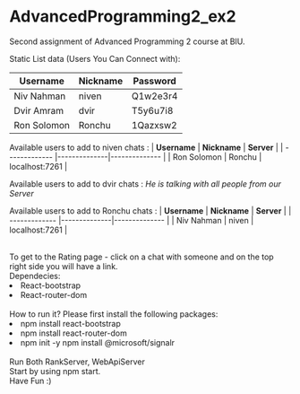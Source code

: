 # AdvancedProgramming2_ex2
Second assignment of Advanced Programming 2 course at BIU.<br>

Static List data (Users You Can Connect with):

| **Username**   | **Nickname** | **Password**      | 
| -------------  |--------------|-------------- |
| Niv Nahman     | niven  | Q1w2e3r4    |
| Dvir Amram     | dvir   | T5y6u7i8    |
| Ron Solomon    | Ronchu  | 1Qazxsw2    |

Available users to add to niven chats :
| **Username**   | **Nickname** | **Server**      | 
| -------------  |--------------|-------------- |
| Ron Solomon    | Ronchu        | localhost:7261    |

Available users to add to dvir chats :
*He is talking with all people from our Server*

Available users to add to Ronchu chats :
| **Username**   | **Nickname** | **Server**      | 
| -------------  |--------------|-------------- |
| Niv Nahman     | niven        | localhost:7261    |

<br>
To get to the Rating page - click on a chat with someone and on the top right side you will have a link.
<br>
<div>
Dependecies:
  <li>
    React-bootstrap
  </li>
  <li>
    React-router-dom
  </li>
</div>
 <br>
<lable>How to run it?</lable>
Please first install the following packages:
<div>
  <li>
    npm install react-bootstrap
  </li>
  <li>
    npm install react-router-dom
  </li>
  <li>
    npm init -y
    npm install @microsoft/signalr
  </li>
</div>
<br>
Run Both RankServer, WebApiServer
<br>
Start by using npm start.
<br>
Have Fun :)
